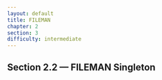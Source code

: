 ```yaml
---
layout: default
title: FILEMAN
chapter: 2
section: 3
difficulty: intermediate
---
```


## Section 2.2 &mdash; FILEMAN Singleton
